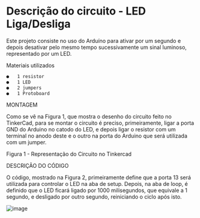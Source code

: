 # Descrição do circuito - LED Liga/Desliga

Este projeto consiste no uso do Arduíno para ativar por um segundo e depois desativar pelo mesmo tempo sucessivamente um sinal luminoso, representado por um LED.

Materiais utilizados
 ```sh
●	1 resistor
●	1 LED
●	2 jumpers
●	1 Protoboard
 ```
MONTAGEM

Como se vê na Figura 1, que mostra o desenho do circuito feito no TinkerCad, para se montar o circuito é preciso, primeiramente, ligar a porta GND do Arduino no catodo do LED, e depois ligar o resistor com um terminal no anodo deste e o outro na porta do Arduino que será utilizada com um jumper.

Figura 1 - Representação do Circuito no Tinkercad
 

DESCRIÇÃO DO CÓDIGO

O código, mostrado na Figura 2, primeiramente define que a porta 13 será utilizada para controlar o LED na aba de setup. Depois, na aba de loop, é definido que o LED ficará ligado por 1000 milisegundos, que equivale a 1 segundo, e desligado por outro segundo, reiniciando o ciclo após isto.


![image](https://user-images.githubusercontent.com/72284498/194405228-27a8d183-cde3-4c6f-aa8f-2c2058256378.png)
 
